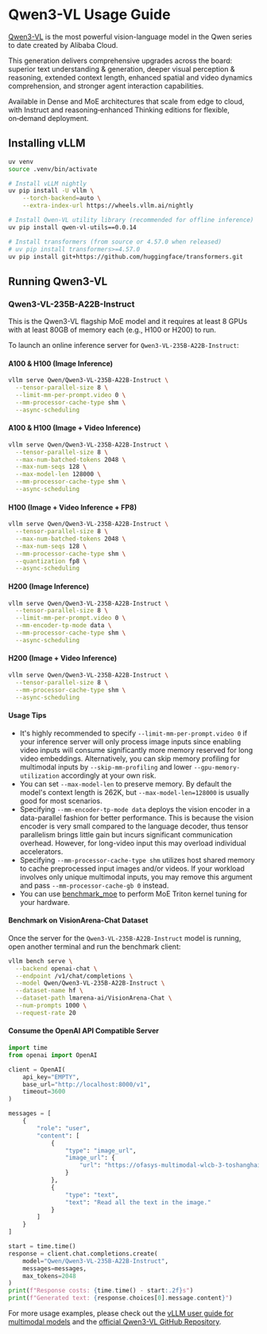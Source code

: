 # Qwen3-VL Usage Guide
[Qwen3-VL](https://github.com/QwenLM/Qwen3-VL) is the most powerful vision-language model in the Qwen series to date created by Alibaba Cloud. 

This generation delivers comprehensive upgrades across the board: superior text understanding & generation, deeper visual perception & reasoning, extended context length, enhanced spatial and video dynamics comprehension, and stronger agent interaction capabilities.

Available in Dense and MoE architectures that scale from edge to cloud, with Instruct and reasoning‑enhanced Thinking editions for flexible, on‑demand deployment.


## Installing vLLM

```bash
uv venv
source .venv/bin/activate

# Install vLLM nightly
uv pip install -U vllm \
    --torch-backend=auto \
    --extra-index-url https://wheels.vllm.ai/nightly

# Install Qwen-VL utility library (recommended for offline inference)
uv pip install qwen-vl-utils==0.0.14

# Install transformers (from source or 4.57.0 when released)
# uv pip install transformers>=4.57.0
uv pip install git+https://github.com/huggingface/transformers.git
```


## Running Qwen3-VL


### Qwen3-VL-235B-A22B-Instruct
This is the Qwen3-VL flagship MoE model and it requires at least 8 GPUs with at least 80GB of memory each (e.g., H100 or H200) to run.

To launch an online inference server for `Qwen3-VL-235B-A22B-Instruct`:

#### A100 & H100 (Image Inference)
```bash
vllm serve Qwen/Qwen3-VL-235B-A22B-Instruct \
  --tensor-parallel-size 8 \
  --limit-mm-per-prompt.video 0 \
  --mm-processor-cache-type shm \
  --async-scheduling
```

#### A100 & H100 (Image + Video Inference)
```bash
vllm serve Qwen/Qwen3-VL-235B-A22B-Instruct \
  --tensor-parallel-size 8 \
  --max-num-batched-tokens 2048 \
  --max-num-seqs 128 \
  --max-model-len 128000 \
  --mm-processor-cache-type shm \
  --async-scheduling
```

#### H100 (Image + Video Inference + FP8)
```bash
vllm serve Qwen/Qwen3-VL-235B-A22B-Instruct \
  --tensor-parallel-size 8 \
  --max-num-batched-tokens 2048 \
  --max-num-seqs 128 \
  --mm-processor-cache-type shm \
  --quantization fp8 \
  --async-scheduling
```

#### H200 (Image Inference)
```bash
vllm serve Qwen/Qwen3-VL-235B-A22B-Instruct \
  --tensor-parallel-size 8 \
  --limit-mm-per-prompt.video 0 \
  --mm-encoder-tp-mode data \
  --mm-processor-cache-type shm \
  --async-scheduling
```

#### H200 (Image + Video Inference)
```bash
vllm serve Qwen/Qwen3-VL-235B-A22B-Instruct \
  --tensor-parallel-size 8 \
  --mm-processor-cache-type shm \
  --async-scheduling
```

####  Usage Tips
- It's highly recommended to specify `--limit-mm-per-prompt.video 0` if your inference server will only process image inputs since enabling video inputs will consume significantly more memory reserved for long video embeddings. Alternatively, you can skip memory profiling for multimodal inputs by `--skip-mm-profiling` and lower `--gpu-memory-utilization` accordingly at your own risk.
- You can set `--max-model-len` to preserve memory. By default the model's context length is 262K, but `--max-model-len=128000` is usually good for most scenarios.
- Specifying `--mm-encoder-tp-mode data` deploys the vision encoder in a data-parallel fashion for better performance. This is because the vision encoder is very small compared to the language decoder, thus tensor parallelism brings little gain but incurs significant communication overhead. However, for long-video input this may overload individual accelerators.
- Specifying `--mm-processor-cache-type shm` utilizes host shared memory to cache preprocessed input images and/or videos. If your workload involves only unique multimodal inputs, you may remove this argument and pass `--mm-processor-cache-gb 0` instead.
- You can use [benchmark_moe](https://github.com/vllm-project/vllm/blob/main/benchmarks/kernels/benchmark_moe.py) to perform MoE Triton kernel tuning for your hardware.


#### Benchmark on VisionArena-Chat Dataset

Once the server for the `Qwen3-VL-235B-A22B-Instruct` model is running, open another terminal and run the benchmark client:

```bash
vllm bench serve \
  --backend openai-chat \
  --endpoint /v1/chat/completions \
  --model Qwen/Qwen3-VL-235B-A22B-Instruct \
  --dataset-name hf \
  --dataset-path lmarena-ai/VisionArena-Chat \
  --num-prompts 1000 \
  --request-rate 20
```

#### Consume the OpenAI API Compatible Server
```python
import time
from openai import OpenAI

client = OpenAI(
    api_key="EMPTY",
    base_url="http://localhost:8000/v1",
    timeout=3600
)

messages = [
    {
        "role": "user",
        "content": [
            {
                "type": "image_url",
                "image_url": {
                    "url": "https://ofasys-multimodal-wlcb-3-toshanghai.oss-accelerate.aliyuncs.com/wpf272043/keepme/image/receipt.png"
                }
            },
            {
                "type": "text",
                "text": "Read all the text in the image."
            }
        ]
    }
]

start = time.time()
response = client.chat.completions.create(
    model="Qwen/Qwen3-VL-235B-A22B-Instruct",
    messages=messages,
    max_tokens=2048
)
print(f"Response costs: {time.time() - start:.2f}s")
print(f"Generated text: {response.choices[0].message.content}")
```

For more usage examples, please check out the [vLLM user guide for multimodal models](https://docs.vllm.ai/en/latest/features/multimodal_inputs.html) and the [official Qwen3-VL GitHub Repository](https://github.com/QwenLM/Qwen3-VL).
